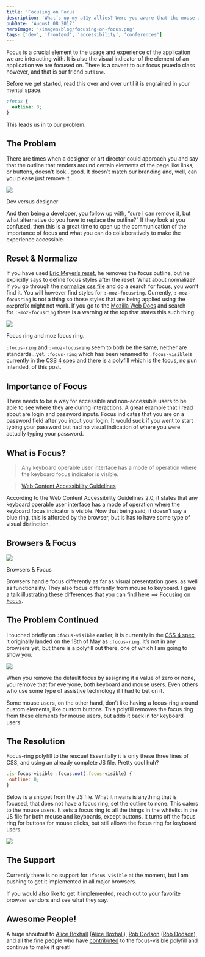 ```yaml
---
title: 'Focusing on Focus'
description: 'What’s up my a11y allies? Were you aware that the mouse and keyword handle focus differently? Well it’s true. Both handle them differently…'
pubDate: 'August 08 2017'
heroImage: '/images/blog/focusing-on-focus.png'
tags: ['dev', 'frontend', 'accessibility', 'conferences']
---
```


Focus is a crucial element to the usage and experience of the application we are interacting with. It is also the visual indicator of the element of an application we are focused on. There is a caveat to our focus psuedo class however, and that is our friend `outline`.

Before we get started, read this over and over until it is engrained in your mental space.

```css
:focus {
  outline: 0;
}
```

This leads us in to our problem.

## The Problem

There are times when a designer or art director could approach you and say that the outline that renders around certain elements of the page like links, or buttons, doesn’t look…good. It doesn’t match our branding and, well, can you please just remove it.

![](https://cdn-images-1.medium.com/max/800/1*v7vKzh1oLQYf-_Q0ddH5kQ.jpeg)

Dev versus designer

And then being a developer, you follow up with, “sure I can remove it, but what alternative do you have to replace the outline?” If they look at you confused, then this is a great time to open up the communication of the importance of focus and what you can do collaboratively to make the experience accessible.

## Reset & Normalize

If you have used [Eric Meyer’s reset](http://cssreset.com/scripts/eric-meyer-reset-css/), he removes the focus outline, but he explicitly says to define focus styles after the reset. What about normalize? If you go through the [normalize css file](https://github.com/necolas/normalize.css/blob/master/normalize.css) and do a search for focus, you won’t find it. You will however find styles for `:-moz-focusring`. Currently, `:-moz-focusring` is not a thing so those styles that are being applied using the `-moz`prefix might not work. If you go to the [Mozilla Web Docs](https://developer.mozilla.org/en-US/) and search for `:-moz-focusring` there is a warning at the top that states this such thing.

![](https://cdn-images-1.medium.com/max/800/1*L3jU8qJ2eS5t6-KepUAzmQ.jpeg)

Focus ring and moz focus ring.

`:focus-ring` and `:-moz-focusring` seem to both be the same, neither are standards…yet. `:focus-ring` which has been renamed to `:focus-visible`is currently in the [CSS 4 spec](https://drafts.csswg.org/selectors-4/#the-focus-pseudo) and there is a polyfill which is the focus, no pun intended, of this post.

## Importance of Focus

There needs to be a way for accessible and non-accessible users to be able to see where they are during interactions. A great example that I read about are login and password inputs. Focus indicates that you are on a password field after you input your login. It would suck if you went to start typing your password but had no visual indication of where you were actually typing your password.

## What is Focus?

> Any keyboard operable user interface has a mode of operation where the keyboard focus indicator is visible.

> [Web Content Accessibility Guidelines](https://https://www.w3.org/TR/WCAG21/#focus-visible)

According to the Web Content Accessibility Guidelines 2.0, it states that any keyboard operable user interface has a mode of operation where the keyboard focus indicator is visible. Now that being said, it doesn’t say a blue ring, this is afforded by the browser, but is has to have some type of visual distinction.

## Browsers & Focus

![](https://cdn-images-1.medium.com/max/800/1*5vMad6NVh7jf3JofvvpvVQ.jpeg)

Browsers & Focus

Browsers handle focus differently as far as visual presentation goes, as well as functionality. They also focus differently from mouse to keyboard. I gave a talk illustrating these differences that you can find here ==> [Focusing on Focus](https://speakerdeck.com/chrisdemars/focusing-on-focus?slide=23).

## The Problem Continued

I touched briefly on `:focus-visible` earlier, it is currently in the [CSS 4 spec,](https://drafts.csswg.org/selectors-4/#the-focus-pseudo) it originally landed on the 18th of May as `:focus-ring`. It’s not in any browsers yet, but there is a polyfill out there, one of which I am going to show you.

![](https://cdn-images-1.medium.com/max/800/1*Ifo_3LdDQrtq31yZvCNtiA.png)

When you remove the default focus by assigning it a value of zero or none, you remove that for everyone, both keyboard and mouse users. Even others who use some type of assistive technology if I had to bet on it.

Some mouse users, on the other hand, don’t like having a focus-ring around custom elements, like custom buttons. This polyfill removes the focus ring from these elements for mouse users, but adds it back in for keyboard users.

## The Resolution

Focus-ring polyfill to the rescue! Essentially it is only these three lines of CSS, and using an already complete JS file. Pretty cool huh?

```javascript
.js-focus-visible :focus:not(.focus-visible) {
 outline: 0;
}
```

Below is a snippet from the JS file. What it means is anything that is focused, that does not have a focus ring, set the outline to none. This caters to the mouse users. It sets a focus ring to all the things in the whitelist in the JS file for both mouse and keyboards, except buttons. It turns off the focus ring for buttons for mouse clicks, but still allows the focus ring for keyboard users.

![](https://cdn-images-1.medium.com/max/800/1*YaYqRxxIQDmfDWZG-r8wOA.png)

## The Support

Currently there is no support for `:focus-visible` at the moment, but I am pushing to get it implemented in all major browsers.

If you would also like to get it implemented, reach out to your favorite browser vendors and see what they say.

## Awesome People!

A huge shoutout to [Alice Boxhall](https://twitter.com/sundress) ([Alice Boxhall](https://medium.com/u/d9ebbd42f5b9)), [Rob Dodson](https://twitter.com/rob_dodson) ([Rob Dodson](https://medium.com/u/d712d6fb229b)), and all the fine people who have [contributed](https://github.com/WICG/focus-ring/graphs/contributors) to the focus-visible polyfill and continue to make it great!
